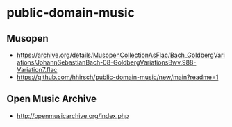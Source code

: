 # public-domain-music
## Musopen 
- https://archive.org/details/MusopenCollectionAsFlac/Bach_GoldbergVariations/JohannSebastianBach-08-GoldbergVariationsBwv.988-Variation7.flac
- https://github.com/hhirsch/public-domain-music/new/main?readme=1
## Open Music Archive
- http://openmusicarchive.org/index.php
